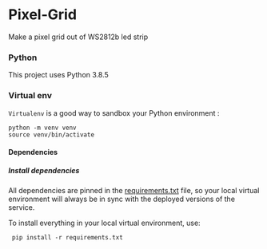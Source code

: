 # Pixel-Grid
Make a pixel grid out of WS2812b led strip


### Python

This project uses Python 3.8.5


### Virtual env

`Virtualenv` is a good way to sandbox your Python environment :

    python -m venv venv
    source venv/bin/activate


#### Dependencies

##### Install dependencies

All dependencies are pinned in the [requirements.txt](requirements.txt) file, so your local virtual environment will always be in sync with the deployed versions of the service.


To install everything in your local virtual environment, use:

     pip install -r requirements.txt 